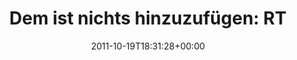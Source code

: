 ---
retweeted: false
source: <a href="http://twitter.com/download/android" rel="nofollow">Twitter for Android</a>
entities:
  hashtags: []
  symbols: []
  user_mentions:
  - name: "DORO \U0001F37F"
    screen_name: dorowski
    indices:
    - '32'
    - '41'
    id_str: '14937230'
    id: '14937230'
  urls: []
display_text_range:
- '0'
- '137'
favorite_count: '0'
id_str: '126727179856908288'
truncated: false
retweet_count: '0'
id: '126727179856908288'
created_at: Wed Oct 19 18:31:28 +0000 2011
favorited: false
full_text: 'Dem ist nichts hinzuzufügen: RT [@dorowski](https://twitter.com/dorowski):
  Der Berliner Hauptbahnhof ist das Hässlichste, was jemals durch Menschenhand erschaffen
  wurde.'
lang: de
tags:
- pesos:twitter
date: '2011-10-19T18:31:28+00:00'
src: https://twitter.com/bascht/status/126727179856908288
original_url: https://twitter.com/bascht/status/126727179856908288
type: twitter_tweet
text: 'Dem ist nichts hinzuzufügen: RT [@dorowski](https://twitter.com/dorowski):
  Der Berliner Hauptbahnhof ist das Hässlichste, was jemals durch Menschenhand erschaffen
  wurde.'
title: 'Dem ist nichts hinzuzufügen: RT'

---
